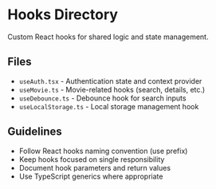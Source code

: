 # Hooks Directory

Custom React hooks for shared logic and state management.

## Files

- `useAuth.tsx` - Authentication state and context provider
- `useMovie.ts` - Movie-related hooks (search, details, etc.)
- `useDebounce.ts` - Debounce hook for search inputs
- `useLocalStorage.ts` - Local storage management hook

## Guidelines

- Follow React hooks naming convention (use prefix)
- Keep hooks focused on single responsibility
- Document hook parameters and return values
- Use TypeScript generics where appropriate
